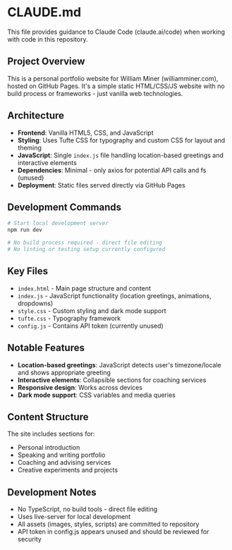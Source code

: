 # CLAUDE.md

This file provides guidance to Claude Code (claude.ai/code) when working with code in this repository.

## Project Overview

This is a personal portfolio website for William Miner (williamminer.com), hosted on GitHub Pages. It's a simple static HTML/CSS/JS website with no build process or frameworks - just vanilla web technologies.

## Architecture

- **Frontend**: Vanilla HTML5, CSS, and JavaScript
- **Styling**: Uses Tufte CSS for typography and custom CSS for layout and theming
- **JavaScript**: Single `index.js` file handling location-based greetings and interactive elements
- **Dependencies**: Minimal - only axios for potential API calls and fs (unused)
- **Deployment**: Static files served directly via GitHub Pages

## Development Commands

```bash
# Start local development server
npm run dev

# No build process required - direct file editing
# No linting or testing setup currently configured
```

## Key Files

- `index.html` - Main page structure and content
- `index.js` - JavaScript functionality (location greetings, animations, dropdowns)
- `style.css` - Custom styling and dark mode support
- `tufte.css` - Typography framework
- `config.js` - Contains API token (currently unused)

## Notable Features

- **Location-based greetings**: JavaScript detects user's timezone/locale and shows appropriate greeting
- **Interactive elements**: Collapsible sections for coaching services
- **Responsive design**: Works across devices
- **Dark mode support**: CSS variables and media queries

## Content Structure

The site includes sections for:
- Personal introduction
- Speaking and writing portfolio
- Coaching and advising services
- Creative experiments and projects

## Development Notes

- No TypeScript, no build tools - direct file editing
- Uses live-server for local development
- All assets (images, styles, scripts) are committed to repository
- API token in config.js appears unused and should be reviewed for security